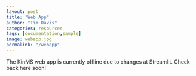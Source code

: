 ```yaml
---
layout: post
title: "Web App"
author: "Tim Davis"
categories: resources
tags: [documentation,sample]
image: webapp.jpg
permalink: "/webapp"
---
```


The KinMS web app is currently offline due to changes at Streamlit. Check back here soon!

<!--
KinMS now has a web app that allows you to play with different surface brightness and velocity structures in your browser, powered by Streamlit. The app can be used on this page, or via the [direct link](https://kinms-tool.streamlitapp.com/).
<iframe src="https://kinms-tool.streamlitapp.com/?embed=true" style="height: 900px; width: 100%; frameborder: 0;">
  <p>Your browser does not support iframes.</p>
</iframe>
-->

